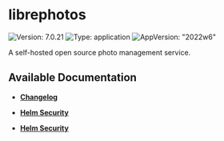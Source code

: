 # librephotos

![Version: 7.0.21](https://img.shields.io/badge/Version-7.0.21-informational?style=flat-square) ![Type: application](https://img.shields.io/badge/Type-application-informational?style=flat-square) ![AppVersion: "2022w6"](https://img.shields.io/badge/AppVersion-"2022w6"-informational?style=flat-square)

A self-hosted open source photo management service.

## Available Documentation

- [**Changelog**](CHANGELOG)

- [**Helm Security**](container-security)

- [**Helm Security**](helm-security)

